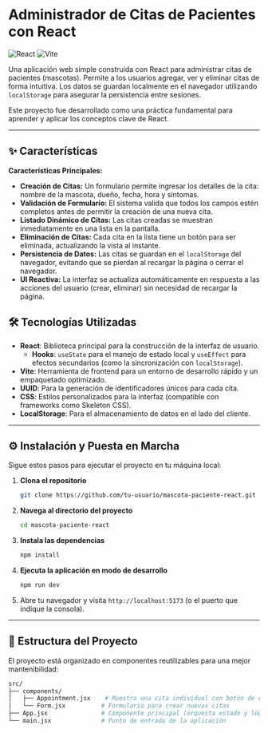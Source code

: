 # Administrador de Citas de Pacientes con React

![React](https://img.shields.io/badge/React-20232A?style=for-the-badge&logo=react&logoColor=61DAFB)
![Vite](https://img.shields.io/badge/Vite-646CFF?style=for-the-badge&logo=vite&logoColor=white)

Una aplicación web simple construida con React para administrar citas de pacientes (mascotas). Permite a los usuarios agregar, ver y eliminar citas de forma intuitiva. Los datos se guardan localmente en el navegador utilizando `localStorage` para asegurar la persistencia entre sesiones.

Este proyecto fue desarrollado como una práctica fundamental para aprender y aplicar los conceptos clave de React.


---

## ✨ Características

**Características Principales:**

- **Creación de Citas:** Un formulario permite ingresar los detalles de la cita: nombre de la mascota, dueño, fecha, hora y síntomas.
- **Validación de Formulario:** El sistema valida que todos los campos estén completos antes de permitir la creación de una nueva cita.
- **Listado Dinámico de Citas:** Las citas creadas se muestran inmediatamente en una lista en la pantalla.
- **Eliminación de Citas:** Cada cita en la lista tiene un botón para ser eliminada, actualizando la vista al instante.
- **Persistencia de Datos:** Las citas se guardan en el `localStorage` del navegador, evitando que se pierdan al recargar la página o cerrar el navegador.
- **UI Reactiva:** La interfaz se actualiza automáticamente en respuesta a las acciones del usuario (crear, eliminar) sin necesidad de recargar la página.


## 🛠️ Tecnologías Utilizadas

-   **React**: Biblioteca principal para la construcción de la interfaz de usuario.
    -   **Hooks**: `useState` para el manejo de estado local y `useEffect` para efectos secundarios (como la sincronización con `localStorage`).
-   **Vite**: Herramienta de frontend para un entorno de desarrollo rápido y un empaquetado optimizado.
-   **UUID**: Para la generación de identificadores únicos para cada cita.
-   **CSS**: Estilos personalizados para la interfaz (compatible con frameworks como Skeleton CSS).
-   **LocalStorage**: Para el almacenamiento de datos en el lado del cliente.

---

## ⚙️ Instalación y Puesta en Marcha

Sigue estos pasos para ejecutar el proyecto en tu máquina local:

1.  **Clona el repositorio**
    ```bash
    git clone https://github.com/tu-usuario/mascota-paciente-react.git
    ```

2.  **Navega al directorio del proyecto**
    ```bash
    cd mascota-paciente-react
    ```

3.  **Instala las dependencias**
    ```bash
    npm install
    ```

4.  **Ejecuta la aplicación en modo de desarrollo**
    ```bash
    npm run dev
    ```

5.  Abre tu navegador y visita `http://localhost:5173` (o el puerto que indique la consola).

---

## 📂 Estructura del Proyecto

El proyecto está organizado en componentes reutilizables para una mejor mantenibilidad:
```bash
src/
├── components/
│   ├── Appointment.jsx    # Muestra una cita individual con botón de eliminar
│   └── Form.jsx          # Formulario para crear nuevas citas
├── App.jsx               # Componente principal (orquesta estado y lógica)
└── main.jsx              # Punto de entrada de la aplicación
```